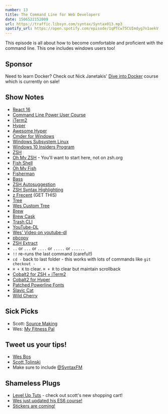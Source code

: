 ```yaml
---
number: 13
title: The Command Line for Web Developers
date: 1506522152009
url: https://traffic.libsyn.com/syntax/Syntax013.mp3
spotify_url: https://open.spotify.com/episode/1qPTCw75CUImdyg7n1aekV
---
```


This episode is all about how to become comfortable and proficient with the command line. This one includes windows users too!

## Sponsor
Need to learn Docker? Check out Nick Janetakis' [Dive into Docker](http://wes.io/mkHG) course which is currently on sale!

## Show Notes
* [React 16](https://facebook.github.io/react/blog/2017/09/26/react-v16.0.html)
* [Command Line Power User Course](https://commandlinepoweruser.com/)
* [iTerm2](https://www.iterm2.com/)
* [Hyper](https://hyper.is/)
* [Awesome Hyper](https://github.com/bnb/awesome-hyper)
* [Cmder for Windows](http://cmder.net/)
* [Windows Subsystem Linux](https://msdn.microsoft.com/en-us/commandline/wsl/install_guide)
* [Windows 10 Insiders Program](https://insider.windows.com/en-us/)
* [ZSH](http://www.zsh.org/)
* [Oh My ZSH](http://ohmyz.sh/) - You'll want to start here, not on zsh.org
* [Fish Shell](https://fishshell.com/)
* [Oh My Fish](https://github.com/oh-my-fish/oh-my-fish)
* [Fisherman](https://github.com/fisherman/fisherman)
* [Bass](https://github.com/edc/bass)
* [ZSH Autosuggestion](https://github.com/zsh-users/zsh-autosuggestions)
* [ZSH Syntax Highlighting](https://github.com/zsh-users/zsh-syntax-highlighting)
* [z Frecent](https://github.com/rupa/z) (GET THIS)
* [Tree](http://brewformulas.org/Tree)
* [Wes Custom Tree](https://gist.github.com/wesbos/1432b08749e3cd2aea22fcea2628e2ed)
* [Brew](https://brew.sh/)
* [Brew Cask](https://caskroom.github.io/)
* [Trash CLI](https://github.com/sindresorhus/trash-cli)
* [YouTube-DL](https://rg3.github.io/youtube-dl/)
* [Wes' Video on youtube-dl](https://www.youtube.com/watch?v=-eUd2k5M1B0)
* [pbcopy](http://osxdaily.com/2007/03/05/manipulating-the-clipboard-from-the-command-line/)
* [ZSH Extract](https://coderwall.com/p/arwifq/extracting-archives-from-the-terminal-easily)
* `..` or `...` or `....` or `.....` or `......`
* `!!` re-runs the last command (careful!)
* `cd -` back to last folder - this works with lots of commands like `git checkout -`
* `⌘ + K` to clear. `⌘ + R` to clear but maintain scrollback
* [Cobalt2 for ZSH + iTerm2](https://github.com/wesbos/Cobalt2-iterm)
* [Cobalt2 for Hyper](https://github.com/wesbos/hyperterm-cobalt2-theme)
* [Patched Powerline Fonts](https://github.com/powerline/fonts)
* [Slavic Cat](https://github.com/yangwao/omf-theme-slavic-cat)
* [Wild Cherry](https://github.com/mashaal/wild-cherry)

## Sick Picks
* Scott: [Source Making](https://sourcemaking.com/)
* Wes: [My Fitness Pal](http://www.myfitnesspal.com/)

## Tweet us your tips!
* [Wes Bos](https://twitter.com/wesbos)
* [Scott Tolinski](https://twitter.com/stolinski)
* Make sure to include [@SyntaxFM](https://twitter.com/SyntaxFM)

## Shameless Plugs
* [Level Up Tuts](https://www.leveluptutorials.com/) - check out scott's new shopping cart!
* [Wes just updated his ES6 course!](https://ES6.io)
* [Stickers are coming!](https://bos.af/)
